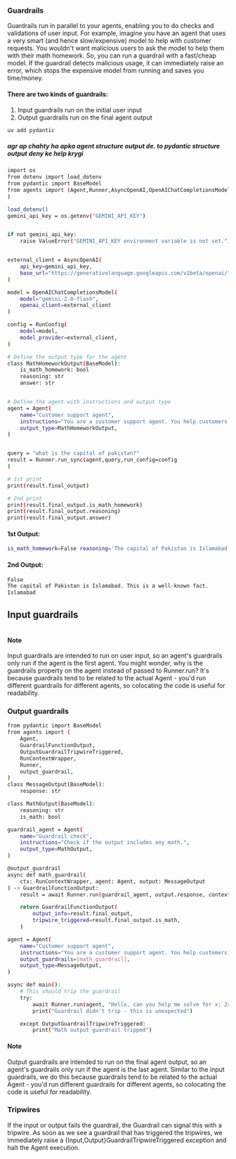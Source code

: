 

### Guardrails
Guardrails run in parallel to your agents, enabling you to do checks and validations of user input. For example, imagine you have an agent that uses a very smart (and hence slow/expensive) model to help with customer requests. You wouldn't want malicious users to ask the model to help them with their math homework. So, you can run a guardrail with a fast/cheap model. If the guardrail detects malicious usage, it can immediately raise an error, which stops the expensive model from running and saves you time/money.

#### There are two kinds of guardrails:
1. Input guardrails run on the initial user input
2. Output guardrails run on the final agent output


```bash
uv add pydantic
```

##### agr ap chahty ha apka agent structure output de. to pydantic structure output deny ke help krygi
```bash
import os
from dotenv import load_dotenv
from pydantic import BaseModel
from agents import (Agent,Runner,AsyncOpenAI,OpenAIChatCompletionsModel,RunConfig
)

load_dotenv()
gemini_api_key = os.getenv("GEMINI_API_KEY")


if not gemini_api_key:
    raise ValueError("GEMINI_API_KEY environment variable is not set.")


external_client = AsyncOpenAI(
    api_key=gemini_api_key,
    base_url="https://generativelanguage.googleapis.com/v1beta/openai/",
)

model = OpenAIChatCompletionsModel(
    model="gemini-2.0-flash",
    openai_client=external_client
)

config = RunConfig(
    model=model,
    model_provider=external_client,
)

# Define the output type for the agent
class MathHomeworkOutput(BaseModel):
    is_math_homework: bool
    reasoning: str
    answer: str


# Define the agent with instructions and output type
agent = Agent(
    name="Customer support agent",
    instructions="You are a customer support agent. You help customers with their questions.",
    output_type=MathHomeworkOutput,
)


query = "what is the capital of pakistan?"
result = Runner.run_sync(agent,query,run_config=config
)

# 1st print
print(result.final_output)

# 2nd print
print(result.final_output.is_math_homework)
print(result.final_output.reasoning)
print(result.final_output.answer)


```
#### 1st Output:
```bash
is_math_homework=False reasoning='The capital of Pakistan is Islamabad. This is general knowledge.' answer='Islamabad' 
```

#### 2nd Output:
```bash
False
The capital of Pakistan is Islamabad. This is a well-known fact.
Islamabad
```


































## Input guardrails

```bash
```

#### Note
Input guardrails are intended to run on user input, so an agent's guardrails only run if the agent is the first agent. You might wonder, why is the guardrails property on the agent instead of passed to Runner.run? It's because guardrails tend to be related to the actual Agent - you'd run different guardrails for different agents, so colocating the code is useful for readability.








### Output guardrails
```bash
from pydantic import BaseModel
from agents import (
    Agent,
    GuardrailFunctionOutput,
    OutputGuardrailTripwireTriggered,
    RunContextWrapper,
    Runner,
    output_guardrail,
)
class MessageOutput(BaseModel): 
    response: str

class MathOutput(BaseModel): 
    reasoning: str
    is_math: bool

guardrail_agent = Agent(
    name="Guardrail check",
    instructions="Check if the output includes any math.",
    output_type=MathOutput,
)

@output_guardrail
async def math_guardrail(  
    ctx: RunContextWrapper, agent: Agent, output: MessageOutput
) -> GuardrailFunctionOutput:
    result = await Runner.run(guardrail_agent, output.response, context=ctx.context)

    return GuardrailFunctionOutput(
        output_info=result.final_output,
        tripwire_triggered=result.final_output.is_math,
    )

agent = Agent( 
    name="Customer support agent",
    instructions="You are a customer support agent. You help customers with their questions.",
    output_guardrails=[math_guardrail],
    output_type=MessageOutput,
)

async def main():
    # This should trip the guardrail
    try:
        await Runner.run(agent, "Hello, can you help me solve for x: 2x + 3 = 11?")
        print("Guardrail didn't trip - this is unexpected")

    except OutputGuardrailTripwireTriggered:
        print("Math output guardrail tripped")
```

#### Note
Output guardrails are intended to run on the final agent output, so an agent's guardrails only run if the agent is the last agent. Similar to the input guardrails, we do this because guardrails tend to be related to the actual Agent - you'd run different guardrails for different agents, so colocating the code is useful for readability.


### Tripwires
If the input or output fails the guardrail, the Guardrail can signal this with a tripwire. As soon as we see a guardrail that has triggered the tripwires, we immediately raise a {Input,Output}GuardrailTripwireTriggered exception and halt the Agent execution.


